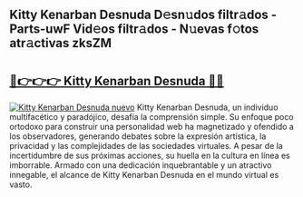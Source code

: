 ## Kitty Kenarban Desnuda D𝚎sn𝚞dos filtr𝚊dos - Parts-uwF Vid𝚎os filtr𝚊dos - N𝚞evas f𝚘tos atr𝚊ctivas zksZM

# <h2><a href="http://mb7asqy.tromn.icu/?c=Kitty+Kenarban+Desnuda">🔗👉👉👉 Kitty Kenarban Desnuda 🔗🔗</a></h2>

[![Kitty Kenarban Desnuda nuevo](https://i.imgur.com/pEAQMta.gif)](http://mb7asqy.tromn.icu/?c=Kitty+Kenarban+Desnuda)
Kitty Kenarban Desnuda, un individuo multifacético y paradójico, desafía la comprensión simple. Su enfoque poco ortodoxo para construir una personalidad web ha magnetizado y ofendido a los observadores, generando debates sobre la expresión artística, la privacidad y las complejidades de las sociedades virtuales. A pesar de la incertidumbre de sus próximas acciones, su huella en la cultura en línea es imborrable. Armado con una dedicación inquebrantable y un atractivo innegable, el alcance de Kitty Kenarban Desnuda en el mundo virtual es vasto.
